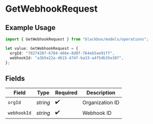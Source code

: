 # GetWebhookRequest

## Example Usage

```typescript
import { GetWebhookRequest } from "blackbox/models/operations";

let value: GetWebhookRequest = {
  orgId: "7027428f-6784-466e-8d8f-764eb5ae91ff",
  webhookId: "a3b5e22a-d615-474f-ba33-a4f54b35e387",
};
```

## Fields

| Field              | Type               | Required           | Description        |
| ------------------ | ------------------ | ------------------ | ------------------ |
| `orgId`            | *string*           | :heavy_check_mark: | Organization ID    |
| `webhookId`        | *string*           | :heavy_check_mark: | Webhook ID         |